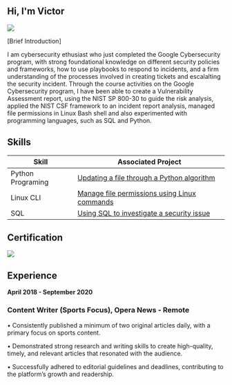 ## Hi, I'm Victor
<a href="https://linkedin.com/in/victor-oyigeya-16ba87304?"><img src="https://img.shields.io/badge/-LinkedIn-0072b1?&style=for-the-badge&logo=linkedin&logoColor=white" /></a>

[Brief Introduction]

I am cybersecurity ethusiast who just completed the Google Cybersecurity program, with strong foundational knowledge on different security policies and frameworks, how to use playbooks to respond to incidents, and a firm understanding of the processes involved in creating tickets and escalalting the security incident. Through the course activities on the Google Cybersecurity program, I have been able to create a Vulnerability Assessment report, using the NIST SP 800-30 to guide the risk analysis, applied the NIST CSF framework to an incident report analysis, managed file permissions in Linux Bash shell and also experimented with programming languages, such as SQL and Python.
## Skills

| Skill                                 |Associated Project                         |                 
|---------------------------------------|-------------------------------------------|
| Python Programing                     | <a href="https://github.com/Victor-Oyigeya/Updating-a-file-through-a-Python-algorithm">Updating a file through a Python algorithm</a>|
| Linux CLI                             | <a href="https://github.com/Victor-Oyigeya/Manage-file-permissions-using-Linux-commands">Manage file permissions using Linux commands</a>|
| SQL                                   |  <a href="https://github.com/Victor-Oyigeya/Using-SQL-to-investigate-a-security-issue">Using SQL to investigate a security issue</a>|

 ## Certification   
<a href="https://coursera.org/share/84469517379f56f7ecaf4bf6480d4a3c"><img src="https://img.shields.io/badge/-Google-0F9D58?&style=for-the-badge&logo=google&logoColor=white"  /></a>
## Experience

<b>April 2018 - September 2020</b>
### Content Writer (Sports Focus), Opera News - Remote 

• Consistently published a minimum of two original articles daily, with a primary focus on sports content.

• Demonstrated strong research and writing skills to create high-quality, timely, and relevant articles that resonated with the audience.

• Successfully adhered to editorial guidelines and deadlines, contributing to the platform’s growth and readership. 

